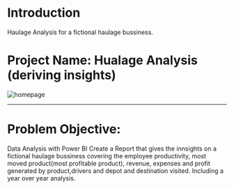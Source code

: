 # Introduction
Haulage Analysis for a fictional haulage bussiness.


# Project Name: Hualage Analysis (deriving insights)
![homepage](https://user-images.githubusercontent.com/92920156/194767939-de70c762-1380-4633-9b3a-4271b7950b81.jpg)

---
# Problem Objective:   
Data Analysis with Power BI
Create a Report that gives the innsights on a fictional haulage bussiness covering the employee productivity, most moved product(most profitable product), revenue, expenses and profit generated by product,drivers and depot and destination visited. 
Including a year over year analysis.

